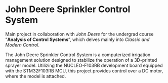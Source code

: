 # John Deere Sprinkler Control System

Main project in collaboration with *John Deere* for the undergrad course “**Analysis of Control Systems**”, which delves mainly into *Classic and Modern Control*.


The John Deere Sprinkler Control System is a computerized irrigation management solution designed to stabilize the operation of a 3D-printed sprayer model. Utilizing the NUCLEO-F103RB development board equipped with the STM32F103RB MCU, this project provides control over a DC motor, where the model is attached.
